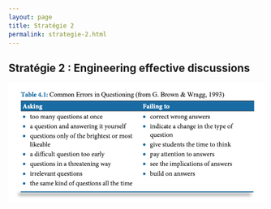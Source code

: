 ```yaml
---
layout: page
title: Stratégie 2
permalink: strategie-2.html
---
```


## Stratégie 2 : Engineering effective discussions

 ![Erreurs fréquentes](img/erreurs-questions.png)